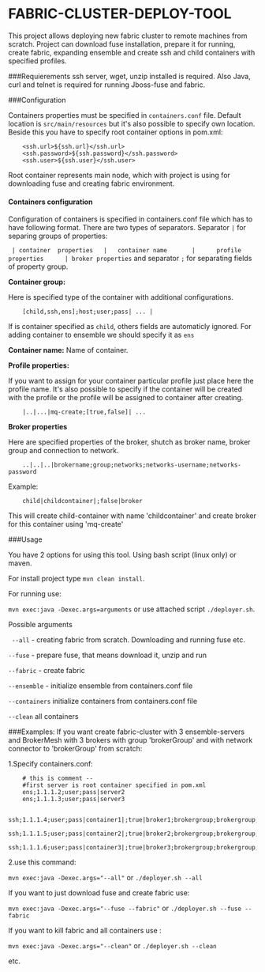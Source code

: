FABRIC-CLUSTER-DEPLOY-TOOL
============================


This project allows deploying new fabric cluster to remote machines from scratch. Project can download fuse installation, prepare it for running, create fabric, expanding ensemble and create ssh and child containers with specified profiles.

###Requierements 
ssh server, wget, unzip  installed is required. Also Java, curl and telnet is required for running Jboss-fuse and fabric.


###Configuration

Containers properties must be specified in  `containers.conf` file. Default location is `src/main/resources` but it's also possible to specify own location. 
Beside this you have to specify root container options in pom.xml:

        <ssh.url>${ssh.url}</ssh.url>
        <ssh.password>${ssh.password}</ssh.password>
        <ssh.user>${ssh.user}</ssh.user>
        
Root container represents main node, which with project is using for downloading fuse and creating fabric environment.


#### Containers configuration

Configuration of containers is specified in containers.conf file which has to have following format. There are two types of separators. Separator `|` for separing groups of properties:


` | container  properties   |   container name       |      profile properties      | broker properties`
and separator `;` for separating fields of property group.

 __Container group:__
 
 Here is specified type of the container with additional configurations.
 
        [child,ssh,ens];host;user;pass| ... |
        
 If is container specified as `child`, others fields are automaticly ignored.
 For adding container to ensemble we should specify it as `ens`
 
 __Container name:__
 Name of container.
 
 __Profile properties:__
 
 If you want to assign for your container particular profile just place here the profile name. It's also possible  to specify if the container will be created with the profile or the profile will be assigned to container after creating.
 
        |..|...|mq-create;[true,false]| ...

__Broker properties__

Here are specified properties of the broker, shutch as broker name, broker group and connection to network.

        ..|..|..|brokername;group;networks;networks-username;networks-password

Example:

        child|childcontainer|;false|broker

This will create child-container with name 'childcontainer'  and create broker for this container using 'mq-create'       


###Usage

You have 2 options for using this tool. Using bash script (linux only) or maven.

For install project type `mvn clean install`.

For running use: 

`mvn exec:java -Dexec.args=arguments` or use attached script `./deployer.sh`.


Possible arguments


` --all` - creating fabric from scratch. Downloading and running fuse etc.
    
`--fuse` - prepare fuse, that means download it, unzip and run
     
`--fabric` - create fabric
     
`--ensemble` - initialize ensemble from containers.conf file
    
`--containers` initialize containers from containers.conf file
     
`--clean` all containers
    

###Examples:
If you want create fabric-cluster with 3 ensemble-servers and BrokerMesh with 3 brokers with group 'brokerGroup' and with network connector to 'brokerGroup' from scratch:

1.Specify containers.conf:
       
        # this is comment --
        #first server is root container specified in pom.xml
        ens;1.1.1.2;user;pass|server2
        ens;1.1.1.3;user;pass|server3
        
        ssh;1.1.1.4;user;pass|container1|;true|broker1;brokergroup;brokergroup;admin;admin
        ssh;1.1.1.5;user;pass|container2|;true|broker2;brokergroup;brokergroup;admin;admin
        ssh;1.1.1.6;user;pass|container3|;true|broker3;brokergroup;brokergroup;admin;admin
        
2.use this command:

`mvn exec:java -Dexec.args="--all"` or `./deployer.sh --all`


If you want to just download fuse and create fabric use:

`mvn exec:java -Dexec.args="--fuse --fabric"` or `./deployer.sh --fuse --fabric`

If you want to kill fabric and all containers use :

`mvn exec:java -Dexec.args="--clean"` or `./deployer.sh --clean`

etc.



